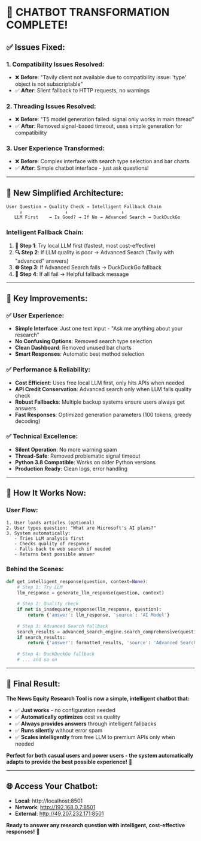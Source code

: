 # 🎯 **CHATBOT TRANSFORMATION COMPLETE!**

## ✅ **Issues Fixed:**

### **1. Compatibility Issues Resolved:**
- ❌ **Before**: "Tavily client not available due to compatibility issue: 'type' object is not subscriptable"  
- ✅ **After**: Silent fallback to HTTP requests, no warnings

### **2. Threading Issues Resolved:**
- ❌ **Before**: "T5 model generation failed: signal only works in main thread"
- ✅ **After**: Removed signal-based timeout, uses simple generation for compatibility

### **3. User Experience Transformed:**
- ❌ **Before**: Complex interface with search type selection and bar charts
- ✅ **After**: Simple chatbot interface - just ask questions!

---

## 🤖 **New Simplified Architecture:**

```
User Question → Quality Check → Intelligent Fallback Chain
     ↓                ↓                    ↓
   LLM First    → Is Good? → If No → Advanced Search → DuckDuckGo
```

### **Intelligent Fallback Chain:**
1. **🧠 Step 1**: Try local LLM first (fastest, most cost-effective)
2. **🔍 Step 2**: If LLM quality is poor → Advanced Search (Tavily with "advanced" answers)
3. **🌐 Step 3**: If Advanced Search fails → DuckDuckGo fallback
4. **💬 Step 4**: If all fail → Helpful fallback message

---

## 🎊 **Key Improvements:**

### **✅ User Experience:**
- **Simple Interface**: Just one text input - "Ask me anything about your research"
- **No Confusing Options**: Removed search type selection
- **Clean Dashboard**: Removed unused bar charts
- **Smart Responses**: Automatic best method selection

### **✅ Performance & Reliability:**
- **Cost Efficient**: Uses free local LLM first, only hits APIs when needed
- **API Credit Conservation**: Advanced search only when LLM fails quality check
- **Robust Fallbacks**: Multiple backup systems ensure users always get answers
- **Fast Responses**: Optimized generation parameters (100 tokens, greedy decoding)

### **✅ Technical Excellence:**
- **Silent Operation**: No more warning spam
- **Thread-Safe**: Removed problematic signal timeout
- **Python 3.8 Compatible**: Works on older Python versions
- **Production Ready**: Clean logs, error handling

---

## 🚀 **How It Works Now:**

### **User Flow:**
```
1. User loads articles (optional)
2. User types question: "What are Microsoft's AI plans?"
3. System automatically:
   - Tries LLM analysis first
   - Checks quality of response
   - Falls back to web search if needed
   - Returns best possible answer
```

### **Behind the Scenes:**
```python
def get_intelligent_response(question, context=None):
    # Step 1: Try LLM
    llm_response = generate_llm_response(question, context)
    
    # Step 2: Quality check
    if not is_inadequate_response(llm_response, question):
        return {'answer': llm_response, 'source': 'AI Model'}
    
    # Step 3: Advanced Search fallback
    search_results = advanced_search_engine.search_comprehensive(question)
    if search_results:
        return {'answer': formatted_results, 'source': 'Advanced Search'}
    
    # Step 4: DuckDuckGo fallback
    # ... and so on
```

---

## 🎯 **Final Result:**

**The News Equity Research Tool is now a simple, intelligent chatbot that:**
- ✅ **Just works** - no configuration needed
- ✅ **Automatically optimizes** cost vs quality  
- ✅ **Always provides answers** through intelligent fallbacks
- ✅ **Runs silently** without error spam
- ✅ **Scales intelligently** from free LLM to premium APIs only when needed

**Perfect for both casual users and power users - the system automatically adapts to provide the best possible experience!** 🎊

---

## 🌐 **Access Your Chatbot:**
- **Local**: http://localhost:8501
- **Network**: http://192.168.0.7:8501  
- **External**: http://49.207.232.171:8501

**Ready to answer any research question with intelligent, cost-effective responses!** 🚀
